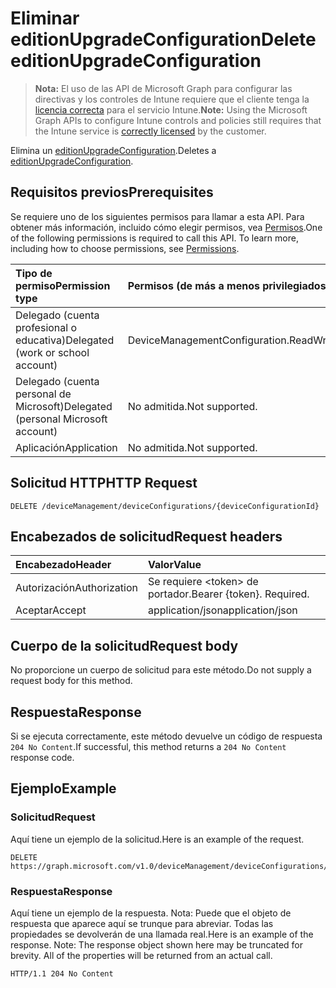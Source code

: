 # <a name="delete-editionupgradeconfiguration"></a><span data-ttu-id="4f609-101">Eliminar editionUpgradeConfiguration</span><span class="sxs-lookup"><span data-stu-id="4f609-101">Delete editionUpgradeConfiguration</span></span>

> <span data-ttu-id="4f609-102">**Nota:** El uso de las API de Microsoft Graph para configurar las directivas y los controles de Intune requiere que el cliente tenga la [licencia correcta](https://go.microsoft.com/fwlink/?linkid=839381) para el servicio Intune.</span><span class="sxs-lookup"><span data-stu-id="4f609-102">**Note:** Using the Microsoft Graph APIs to configure Intune controls and policies still requires that the Intune service is [correctly licensed](https://go.microsoft.com/fwlink/?linkid=839381) by the customer.</span></span>

<span data-ttu-id="4f609-103">Elimina un [editionUpgradeConfiguration](../resources/intune_deviceconfig_editionupgradeconfiguration.md).</span><span class="sxs-lookup"><span data-stu-id="4f609-103">Deletes a [editionUpgradeConfiguration](../resources/intune_deviceconfig_editionupgradeconfiguration.md).</span></span>
## <a name="prerequisites"></a><span data-ttu-id="4f609-104">Requisitos previos</span><span class="sxs-lookup"><span data-stu-id="4f609-104">Prerequisites</span></span>
<span data-ttu-id="4f609-p101">Se requiere uno de los siguientes permisos para llamar a esta API. Para obtener más información, incluido cómo elegir permisos, vea [Permisos](../../../concepts/permissions_reference.md).</span><span class="sxs-lookup"><span data-stu-id="4f609-p101">One of the following permissions is required to call this API. To learn more, including how to choose permissions, see [Permissions](../../../concepts/permissions_reference.md).</span></span>

|<span data-ttu-id="4f609-107">Tipo de permiso</span><span class="sxs-lookup"><span data-stu-id="4f609-107">Permission type</span></span>|<span data-ttu-id="4f609-108">Permisos (de más a menos privilegiados)</span><span class="sxs-lookup"><span data-stu-id="4f609-108">Permissions (from least to most privileged)</span></span>|
|:---|:---|
|<span data-ttu-id="4f609-109">Delegado (cuenta profesional o educativa)</span><span class="sxs-lookup"><span data-stu-id="4f609-109">Delegated (work or school account)</span></span>|<span data-ttu-id="4f609-110">DeviceManagementConfiguration.ReadWrite.All</span><span class="sxs-lookup"><span data-stu-id="4f609-110">DeviceManagementConfiguration.ReadWrite.All</span></span>|
|<span data-ttu-id="4f609-111">Delegado (cuenta personal de Microsoft)</span><span class="sxs-lookup"><span data-stu-id="4f609-111">Delegated (personal Microsoft account)</span></span>|<span data-ttu-id="4f609-112">No admitida.</span><span class="sxs-lookup"><span data-stu-id="4f609-112">Not supported.</span></span>|
|<span data-ttu-id="4f609-113">Aplicación</span><span class="sxs-lookup"><span data-stu-id="4f609-113">Application</span></span>|<span data-ttu-id="4f609-114">No admitida.</span><span class="sxs-lookup"><span data-stu-id="4f609-114">Not supported.</span></span>|

## <a name="http-request"></a><span data-ttu-id="4f609-115">Solicitud HTTP</span><span class="sxs-lookup"><span data-stu-id="4f609-115">HTTP Request</span></span>
<!-- {
  "blockType": "ignored"
}
-->
``` http
DELETE /deviceManagement/deviceConfigurations/{deviceConfigurationId}
```

## <a name="request-headers"></a><span data-ttu-id="4f609-116">Encabezados de solicitud</span><span class="sxs-lookup"><span data-stu-id="4f609-116">Request headers</span></span>
|<span data-ttu-id="4f609-117">Encabezado</span><span class="sxs-lookup"><span data-stu-id="4f609-117">Header</span></span>|<span data-ttu-id="4f609-118">Valor</span><span class="sxs-lookup"><span data-stu-id="4f609-118">Value</span></span>|
|:---|:---|
|<span data-ttu-id="4f609-119">Autorización</span><span class="sxs-lookup"><span data-stu-id="4f609-119">Authorization</span></span>|<span data-ttu-id="4f609-120">Se requiere &lt;token&gt; de portador.</span><span class="sxs-lookup"><span data-stu-id="4f609-120">Bearer {token}. Required.</span></span>|
|<span data-ttu-id="4f609-121">Aceptar</span><span class="sxs-lookup"><span data-stu-id="4f609-121">Accept</span></span>|<span data-ttu-id="4f609-122">application/json</span><span class="sxs-lookup"><span data-stu-id="4f609-122">application/json</span></span>|

## <a name="request-body"></a><span data-ttu-id="4f609-123">Cuerpo de la solicitud</span><span class="sxs-lookup"><span data-stu-id="4f609-123">Request body</span></span>
<span data-ttu-id="4f609-124">No proporcione un cuerpo de solicitud para este método.</span><span class="sxs-lookup"><span data-stu-id="4f609-124">Do not supply a request body for this method.</span></span>

## <a name="response"></a><span data-ttu-id="4f609-125">Respuesta</span><span class="sxs-lookup"><span data-stu-id="4f609-125">Response</span></span>
<span data-ttu-id="4f609-126">Si se ejecuta correctamente, este método devuelve un código de respuesta `204 No Content`.</span><span class="sxs-lookup"><span data-stu-id="4f609-126">If successful, this method returns a `204 No Content` response code.</span></span>

## <a name="example"></a><span data-ttu-id="4f609-127">Ejemplo</span><span class="sxs-lookup"><span data-stu-id="4f609-127">Example</span></span>
### <a name="request"></a><span data-ttu-id="4f609-128">Solicitud</span><span class="sxs-lookup"><span data-stu-id="4f609-128">Request</span></span>
<span data-ttu-id="4f609-129">Aquí tiene un ejemplo de la solicitud.</span><span class="sxs-lookup"><span data-stu-id="4f609-129">Here is an example of the request.</span></span>
``` http
DELETE https://graph.microsoft.com/v1.0/deviceManagement/deviceConfigurations/{deviceConfigurationId}
```

### <a name="response"></a><span data-ttu-id="4f609-130">Respuesta</span><span class="sxs-lookup"><span data-stu-id="4f609-130">Response</span></span>
<span data-ttu-id="4f609-p102">Aquí tiene un ejemplo de la respuesta. Nota: Puede que el objeto de respuesta que aparece aquí se trunque para abreviar. Todas las propiedades se devolverán de una llamada real.</span><span class="sxs-lookup"><span data-stu-id="4f609-p102">Here is an example of the response. Note: The response object shown here may be truncated for brevity. All of the properties will be returned from an actual call.</span></span>
``` http
HTTP/1.1 204 No Content
```



